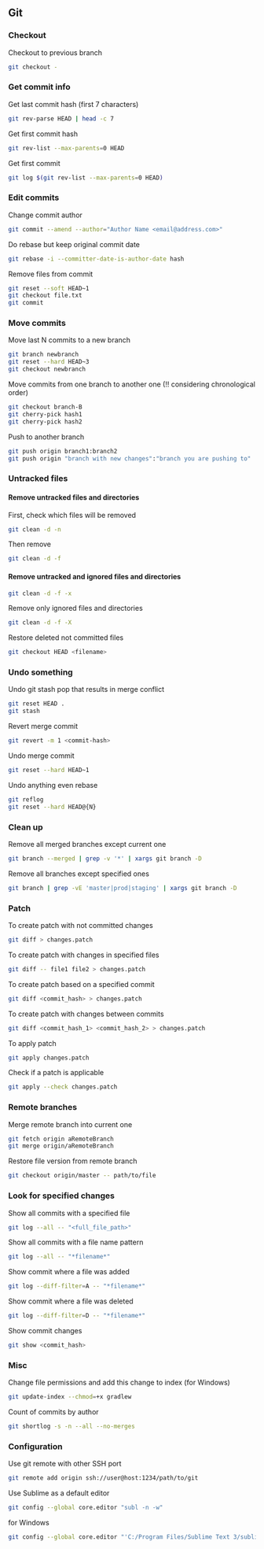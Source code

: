 ## Git

### Checkout
Checkout to previous branch
```bash
git checkout -
```

### Get commit info
Get last commit hash (first 7 characters)
```bash
git rev-parse HEAD | head -c 7
```

Get first commit hash
```bash
git rev-list --max-parents=0 HEAD
```

Get first commit
```bash
git log $(git rev-list --max-parents=0 HEAD)
```

### Edit commits
Change commit author
```bash
git commit --amend --author="Author Name <email@address.com>"
```

Do rebase but keep original commit date
```bash
git rebase -i --committer-date-is-author-date hash
```

Remove files from commit
```bash
git reset --soft HEAD~1 
git checkout file.txt 
git commit
```

### Move commits
Move last N commits to a new branch
```bash
git branch newbranch  
git reset --hard HEAD~3  
git checkout newbranch  
```

Move commits from one branch to another one (!! considering chronological order)
```bash
git checkout branch-B
git cherry-pick hash1
git cherry-pick hash2
```

Push to another branch
```bash
git push origin branch1:branch2  
git push origin "branch with new changes":"branch you are pushing to"  
```

### Untracked files
#### Remove untracked files and directories
First, check which files will be removed
```bash
git clean -d -n
```

Then remove
```bash
git clean -d -f
```

#### Remove untracked and ignored files and directories
```bash
git clean -d -f -x
```

Remove only ignored files and directories
```bash
git clean -d -f -X
```

Restore deleted not committed files
```bash
git checkout HEAD <filename>
```

### Undo something
Undo git stash pop that results in merge conflict
```bash
git reset HEAD .
git stash
```

Revert merge commit
```bash
git revert -m 1 <commit-hash>
```

Undo merge commit
```bash
git reset --hard HEAD~1
```

Undo anything even rebase
```bash
git reflog
git reset --hard HEAD@{N}
```

### Clean up
Remove all merged branches except current one
```bash
git branch --merged | grep -v '*' | xargs git branch -D
```

Remove all branches except specified ones
```bash
git branch | grep -vE 'master|prod|staging' | xargs git branch -D
```

### Patch
To create patch with not committed changes
```bash
git diff > changes.patch
```

To create patch with changes in specified files
```bash
git diff -- file1 file2 > changes.patch
```

To create patch based on a specified commit
```bash
git diff <commit_hash> > changes.patch
```

To create patch with changes between commits
```bash
git diff <commit_hash_1> <commit_hash_2> > changes.patch
```

To apply patch
```bash
git apply changes.patch
```

Check if a patch is applicable
```bash
git apply --check changes.patch
```

### Remote branches
Merge remote branch into current one
```bash
git fetch origin aRemoteBranch
git merge origin/aRemoteBranch
```

Restore file version from remote branch
```bash
git checkout origin/master -- path/to/file
```

### Look for specified changes
Show all commits with a specified file
```bash
git log --all -- "<full_file_path>"
```

Show all commits with a file name pattern
```bash
git log --all -- "*filename*"
```

Show commit where a file was added
```bash
git log --diff-filter=A -- "*filename*"
```

Show commit where a file was deleted
```bash
git log --diff-filter=D -- "*filename*"
```

Show commit changes
```bash
git show <commit_hash>
```

### Misc
Change file permissions and add this change to index (for Windows)
```bash
git update-index --chmod=+x gradlew
```

Count of commits by author
```bash
git shortlog -s -n --all --no-merges
```

### Configuration
Use git remote with other SSH port
```bash
git remote add origin ssh://user@host:1234/path/to/git
```

Use Sublime as a default editor
```bash
git config --global core.editor "subl -n -w"
```
for Windows
```bash
git config --global core.editor "'C:/Program Files/Sublime Text 3/sublime_text.exe' -w"
```
